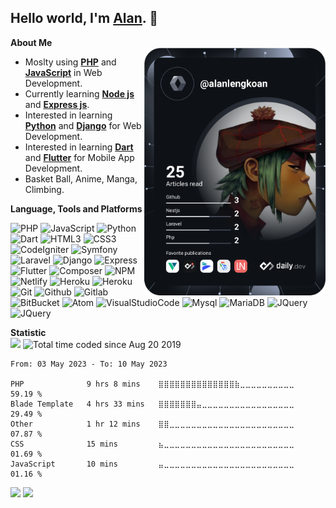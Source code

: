 ## Hello world, I'm <a href="https://alanlengkoan.com">Alan</a>. :wave:

<b>About Me</b>
<br>
<a href="https://app.daily.dev/alanlengkoan">
    <img align="right" src="https://github.com/alanlengkoan/alanlengkoan/blob/master/devcard.svg" width="290"
        alt="Alan Lengkoan's Dev Card" />
</a>
<ul>
    <li>Moslty using <b><a href="https://www.php.net/">PHP</a></b> and <b><a
                href="https://www.javascript.com/">JavaScript</a></b> in Web Development.</li>
    <li>Currently learning <b><a href="https://nodejs.org/">Node js</a></b> and <b><a
                href="https://expressjs.com/">Express js</a></b>.</li>
    <li>Interested in learning <b><a href="https://www.python.org/">Python</a></b> and <b><a
                href="https://www.djangoproject.com/">Django</a></b> for Web Development.</li>
    <li>Interested in learning <b><a href="https://dart.dev/">Dart</a></b> and <b><a
                href="https://flutter.dev/">Flutter</a></b> for Mobile App Development.</li>
    <li>Basket Ball, Anime, Manga, Climbing.</li>
</ul>

<b>Language, Tools and Platforms</b>
<br>
<p>
    <img src="https://img.shields.io/badge/php-%23777BB4.svg?&style=for-the-badge&logo=php&logoColor=white" alt="PHP">
    <img src="https://img.shields.io/badge/javascript-%23F7DF1E.svg?&style=for-the-badge&logo=javascript&logoColor=white"
        alt="JavaScript">
    <img src="https://img.shields.io/badge/python-3670A0.svg?&style=for-the-badge&logo=python&logoColor=white"
        alt="Python">
    <img src="https://img.shields.io/badge/dart-%230175C2.svg?&style=for-the-badge&logo=dart&logoColor=white"
        alt="Dart">
    <img src="https://img.shields.io/badge/html5-%23E34F26.svg?&style=for-the-badge&logo=html5&logoColor=white"
        alt="HTML3">
    <img src="https://img.shields.io/badge/css3-%231572B6.svg?&style=for-the-badge&logo=css3&logoColor=white"
        alt="CSS3">
    <img src="https://img.shields.io/badge/codeigniter-%23EF4223.svg?&style=for-the-badge&logo=codeigniter&logoColor=white"
        alt="CodeIgniter">
    <img src="https://img.shields.io/badge/symfony-%23000000.svg?&style=for-the-badge&logo=symfony&logoColor=white"
        alt="Symfony">
    <img src="https://img.shields.io/badge/laravel-%23FF2D20.svg?&style=for-the-badge&logo=laravel&logoColor=white"
        alt="Laravel">
    <img src="https://img.shields.io/badge/django-%23092E20.svg?&style=for-the-badge&logo=django&logoColor=white"
        alt="Django">
    <img src="https://img.shields.io/badge/express-%23404d59.svg?&style=for-the-badge&logo=express&logoColor=white"
        alt="Express">
    <img src="https://img.shields.io/badge/flutter-%2302569B.svg?&style=for-the-badge&logo=flutter&logoColor=white"
        alt="Flutter">
    <img src="https://img.shields.io/badge/composer-A52A2A.svg?&style=for-the-badge&logo=composer&logoColor=white"
        alt="Composer">
    <img src="https://img.shields.io/badge/npm-%23000000.svg?&style=for-the-badge&logo=npm&logoColor=white" alt="NPM">
    <img src="https://img.shields.io/badge/netlify-%23000000.svg?&style=for-the-badge&logo=netlify&logoColor=#00C7B7"
        alt="Netlify">
    <img src="https://img.shields.io/badge/heroku-%23430098.svg?&style=for-the-badge&logo=heroku&logoColor=white"
        alt="Heroku">
    <img src="https://img.shields.io/badge/firebase-ffca28?style=for-the-badge&logo=firebase&logoColor=black"
        alt="Heroku">
    <img src="https://img.shields.io/badge/git-%23F05033.svg?&style=for-the-badge&logo=git&logoColor=white" alt="Git">
    <img src="https://img.shields.io/badge/github-%23121011.svg?&style=for-the-badge&logo=github&logoColor=white"
        alt="Github">
    <img src="https://img.shields.io/badge/gitlab-%23181717.svg?&style=for-the-badge&logo=gitlab&logoColor=white"
        alt="Gitlab">
    <img src="https://img.shields.io/badge/bitbucket-%230047B3.svg?&style=for-the-badge&logo=bitbucket&logoColor=white"
        alt="BitBucket">
    <img src="https://img.shields.io/badge/atom-%2366595C.svg?&style=for-the-badge&logo=atom&logoColor=white"
        alt="Atom">
    <img src="https://img.shields.io/badge/Visual%20Studio%20Code-0078d7.svg?style=for-the-badge&logo=visual-studio-code&logoColor=white"
        alt="VisualStudioCode">
    <img src="https://img.shields.io/badge/mysql-%2300f.svg?style=for-the-badge&logo=mysql&logoColor=white" alt="Mysql">
    <img src="https://img.shields.io/badge/MariaDB-003545?style=for-the-badge&logo=mariadb&logoColor=whit"
        alt="MariaDB">
    <img src="https://img.shields.io/badge/jquery-%230769AD.svg?style=for-the-badge&logo=jquery&logoColor=white"
        alt="JQuery">
    <img src="https://img.shields.io/badge/bootstrap-%23563D7C.svg?style=for-the-badge&logo=bootstrap&logoColor=white"
        alt="JQuery">
</p>

<b>Statistic</b>
<br>
<img src="https://komarev.com/ghpvc/?username=alanlengkoan&color=blue" />
<img src="https://wakatime.com/badge/user/638af379-202d-4593-9c1b-71e44d84f43d.svg" alt="Total time coded since Aug 20 2019" />

<!--START_SECTION:waka-->

```text
From: 03 May 2023 - To: 10 May 2023

PHP              9 hrs 8 mins    ⣿⣿⣿⣿⣿⣿⣿⣿⣿⣿⣿⣿⣿⣿⣷⣀⣀⣀⣀⣀⣀⣀⣀⣀⣀   59.19 %
Blade Template   4 hrs 33 mins   ⣿⣿⣿⣿⣿⣿⣿⣤⣀⣀⣀⣀⣀⣀⣀⣀⣀⣀⣀⣀⣀⣀⣀⣀⣀   29.49 %
Other            1 hr 12 mins    ⣿⣿⣀⣀⣀⣀⣀⣀⣀⣀⣀⣀⣀⣀⣀⣀⣀⣀⣀⣀⣀⣀⣀⣀⣀   07.87 %
CSS              15 mins         ⣦⣀⣀⣀⣀⣀⣀⣀⣀⣀⣀⣀⣀⣀⣀⣀⣀⣀⣀⣀⣀⣀⣀⣀⣀   01.69 %
JavaScript       10 mins         ⣤⣀⣀⣀⣀⣀⣀⣀⣀⣀⣀⣀⣀⣀⣀⣀⣀⣀⣀⣀⣀⣀⣀⣀⣀   01.16 %
```

<!--END_SECTION:waka-->

<p>
    <img src="https://github-readme-stats.vercel.app/api?username=alanlengkoan&show_icons=true&theme=dark" />
    <img src="https://github-readme-stats.vercel.app/api/top-langs/?username=alanlengkoan&layout=compact&theme=dark" />
</p>